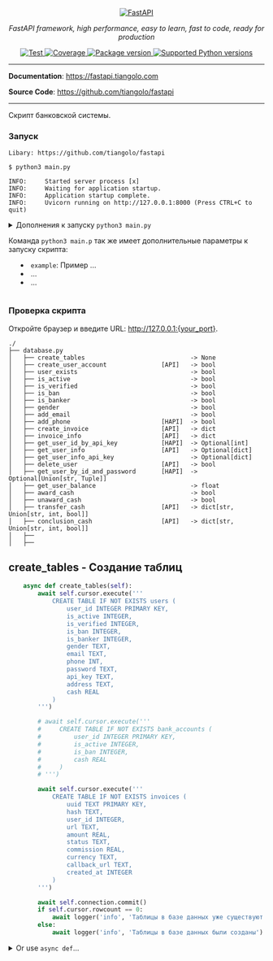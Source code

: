 <p align="center">
  <a href="https://fastapi.tiangolo.com"><img src="https://fastapi.tiangolo.com/img/logo-margin/logo-teal.png" alt="FastAPI"></a>
</p>
<p align="center">
    <em>FastAPI framework, high performance, easy to learn, fast to code, ready for production</em>
</p>
<p align="center">
<a href="https://github.com/tiangolo/fastapi/actions?query=workflow%3ATest+event%3Apush+branch%3Amaster" target="_blank">
    <img src="https://github.com/tiangolo/fastapi/workflows/Test/badge.svg?event=push&branch=master" alt="Test">
</a>
<a href="https://coverage-badge.samuelcolvin.workers.dev/redirect/tiangolo/fastapi" target="_blank">
    <img src="https://coverage-badge.samuelcolvin.workers.dev/tiangolo/fastapi.svg" alt="Coverage">
</a>
<a href="https://pypi.org/project/fastapi" target="_blank">
    <img src="https://img.shields.io/pypi/v/fastapi?color=%2334D058&label=pypi%20package" alt="Package version">
</a>
<a href="https://pypi.org/project/fastapi" target="_blank">
    <img src="https://img.shields.io/pypi/pyversions/fastapi.svg?color=%2334D058" alt="Supported Python versions">
</a>
</p>

---

**Documentation**: <a href="https://fastapi.tiangolo.com" target="_blank">https://fastapi.tiangolo.com</a>

**Source Code**: <a href="https://github.com/tiangolo/fastapi" target="_blank">https://github.com/tiangolo/fastapi</a>

---

Скрипт банковской системы.


### Запуск

<div class="block_code">

```console
Libary: https://github.com/tiangolo/fastapi

$ python3 main.py

INFO:     Started server process [x]
INFO:     Waiting for application startup.
INFO:     Application startup complete.
INFO:     Uvicorn running on http://127.0.0.1:8000 (Press CTRL+C to quit)
```

</div>

<details markdown="1">
<summary>Дополнения к запуску <code>python3 main.py</code><summary>

Команда `python3 main.p` так же имеет дополнительные параметры к запуску скрипта:

* `example`: Пример ...
* ...
* ...

</details>

### Проверка скрипта

Откройте браузер и введите URL: <a href="http://127.0.0.1:8000" class="external-link" target="_blank">http://127.0.0.1:{your_port}</a>.

```
./
├── database.py
│   ├── create_tables                             -> None
│   ├── create_user_account               [API]   -> bool
│   ├── user_exists                               -> bool
│   ├── is_active                                 -> bool
│   ├── is_verified                               -> bool
│   ├── is_ban                                    -> bool
│   ├── is_banker                                 -> bool
│   ├── gender                                    -> bool
│   ├── add_email                                 -> bool
│   ├── add_phone                         [HAPI]  -> bool
│   ├── create_invoice                    [API]   -> dict
│   ├── invoice_info                      [API]   -> dict
│   ├── get_user_id_by_api_key            [HAPI]  -> Optional[int]
│   ├── get_user_info                     [API]   -> Optional[dict]
│   ├── get_user_info_api_key                     -> Optional[dict]
│   ├── delete_user                       [API]   -> bool
│   ├── get_user_by_id_and_password       [HAPI]  -> Optional[Union[str, Tuple]]
│   ├── get_user_balance                          -> float
│   ├── award_cash                                -> bool
│   ├── unaward_cash                              -> bool
│   ├── transfer_cash                     [API]   -> dict[str, Union[str, int, bool]]
│   ├── conclusion_cash                   [API]   -> dict[str, Union[str, int, bool]]
│   ├── 
│   ├── 

```


## create_tables - Создание таблиц

```python
    async def create_tables(self):        
        await self.cursor.execute('''
            CREATE TABLE IF NOT EXISTS users (
                user_id INTEGER PRIMARY KEY,
                is_active INTEGER,
                is_verified INTEGER,
                is_ban INTEGER,
                is_banker INTEGER,
                gender TEXT,
                email TEXT,
                phone INT,
                password TEXT,
                api_key TEXT,
                address TEXT,
                cash REAL
            )
        ''')

        # await self.cursor.execute('''
        #     CREATE TABLE IF NOT EXISTS bank_accounts (
        #         user_id INTEGER PRIMARY KEY,
        #         is_active INTEGER,
        #         is_ban INTEGER,
        #         cash REAL
        #     )
        # ''')

        await self.cursor.execute('''
            CREATE TABLE IF NOT EXISTS invoices (
                uuid TEXT PRIMARY KEY,
                hash TEXT,
                user_id INTEGER,
                url TEXT,
                amount REAL,
                status TEXT,
                commission REAL,
                currency TEXT,
                callback_url TEXT,
                created_at INTEGER
            )
        ''')

        await self.connection.commit()
        if self.cursor.rowcount == 0:
            await logger('info', 'Таблицы в базе данных уже существуют')
        else:
            await logger('info', 'Таблицы в базе данных были созданы')
```

<details markdown="1">
<summary>Or use <code>async def</code>...</summary>

Уникальный ключ (без шифра):

```
HelloWorld^&@#$*^*#@&$@!#
Reques6eProject
IsFreeGithubProject^_^
$@#&%*$(*&ASKDJHBckjkasd852654sd23543$#Q!@)
rEques&eP1jec%TF;
$sevenNineS86*&#^#@$)@!($&*@*(!#$&@#^%*$&*&#@$^#65&*(#%^@!*(#&*&@#%)@!(#asashbDH))
```

С шифром m256:

```python
    unic = (
        'ef681700750ea986789b267d7789789190c32eeda4a855eeafad0f6de211b889',
        '08b612420238588d09c4eddaa6fba316ce438eb69fc89aa2f58b16d1bf4cef6b',
        '8714eebb95b72f21ae7cbbbfba30cccaade480592dbcb2626da39ad093871bd9',
        '3fba659cfe0bbfe38ea1047a5f4268393d36fee426b4ff863422db5b81788d6f',
        '96bafa906fff030fb9482b46a07638ab2c495e47deaa259e08cbb96c9f5d640d',
        '4d0004a2f0f20fde43fb12e029d893787523fa61ed349534aea272b427cc242d'
    )
```

</details>
